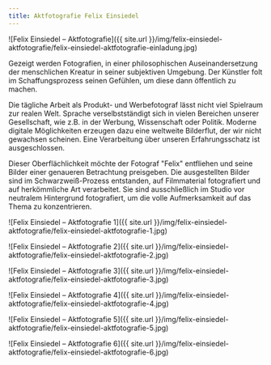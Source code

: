 ```yaml
---
title: Aktfotografie Felix Einsiedel
---
```

![Felix Einsiedel – Aktfotografie]({{ site.url }}/img/felix-einsiedel-aktfotografie/felix-einsiedel-aktfotografie-einladung.jpg)

Gezeigt werden Fotografien, in einer philosophischen Auseinandersetzung der menschlichen Kreatur in seiner subjektiven Umgebung. Der Künstler folt im Schaffungsprozess seinen Gefühlen, um diese dann öffentlich zu machen.

Die tägliche Arbeit als Produkt- und Werbefotograf lässt nicht viel Spielraum zur realen Welt. Sprache verselbstständigt sich in vielen Bereichen unserer Gesellschaft, wie z.B. in der Werbung, Wissenschaft oder Politik. Moderne digitale Möglichkeiten erzeugen dazu eine weltweite Bilderflut, der wir nicht gewachsen scheinen. Eine Verarbeitung über unseren Erfahrungsschatz ist ausgeschlossen.

Dieser Oberflächlichkeit möchte der Fotograf "Felix" entfliehen und seine Bilder einer genaueren Betrachtung preisgeben. Die ausgestellten Bilder sind im Schwarzweiß-Prozess entstanden, auf Filmmaterial fotografiert und auf herkömmliche Art verarbeitet. Sie sind ausschließlich im Studio vor neutralem Hintergrund fotografiert, um die volle Aufmerksamkeit auf das Thema zu konzentrieren.

![Felix Einsiedel – Aktfotografie 1]({{ site.url }}/img/felix-einsiedel-aktfotografie/felix-einsiedel-aktfotografie-1.jpg)

![Felix Einsiedel – Aktfotografie 2]({{ site.url }}/img/felix-einsiedel-aktfotografie/felix-einsiedel-aktfotografie-2.jpg)

![Felix Einsiedel – Aktfotografie 3]({{ site.url }}/img/felix-einsiedel-aktfotografie/felix-einsiedel-aktfotografie-3.jpg)

![Felix Einsiedel – Aktfotografie 4]({{ site.url }}/img/felix-einsiedel-aktfotografie/felix-einsiedel-aktfotografie-4.jpg)

![Felix Einsiedel – Aktfotografie 5]({{ site.url }}/img/felix-einsiedel-aktfotografie/felix-einsiedel-aktfotografie-5.jpg)

![Felix Einsiedel – Aktfotografie 6]({{ site.url }}/img/felix-einsiedel-aktfotografie/felix-einsiedel-aktfotografie-6.jpg)
